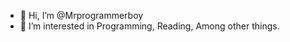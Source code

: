- 👋 Hi, I’m @Mrprogrammerboy
- 👀 I’m interested in Programming, Reading, Among other things.

<!---
Mrprogrammerboy/Mrprogrammerboy is a ✨ special ✨ repository because its `README.md` (this file) appears on your GitHub profile.
You can click the Preview link to take a look at your changes.
--->
